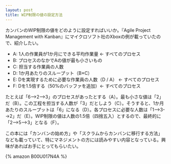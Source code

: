 ```yaml
---
layout: post
title: WIP制限の値の設定方法
---
```


カンバンのWIP制限の値をどのように設定すればいいか。『Agile Project Management with Kanban』にマイクロソフト社のXboxの例が載っていたので、紹介したい。

* A: 1人の作業員が1か月にできる平均作業量 ← すべてのプロセス
* B: プロセスのなかでAの値が最も小さいもの
* C: 担当する作業員の人数
* D: 1か月あたりのスループット（B×C）
* E: Dを実現するために必要な作業員の人数（D / A） ← すべてのプロセス
* F: Dを1.5倍する（50%のバッファを追加）← すべてのプロセス

たとえば「6-->2-->3」のプロセスがあったとする（A）。最も小さな値は「2」だ（B）。この工程を担当する人数が「3」だとしよう（C）。そうすると、1か月あたりのスループットは「6」になる（D）。各プロセスに必要な人数は「1-->3-->2」だ（E）。WIP制限の値は人数の1.5倍（四捨五入）とするので、最終的に「2-->5-->3」となる（F）。

この本には「カンバンの始め方」や「スクラムからカンバンに移行する方法」なども載っていて、特にマネジメントの方には読みやすい内容となっている。興味があればお手にとってもらいたい。

{% amazon B00U017N4A %}

